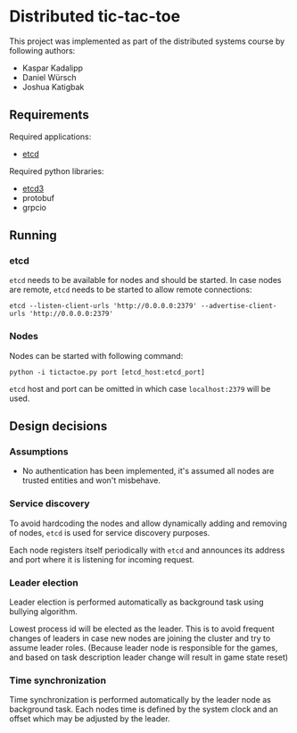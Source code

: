 # Distributed tic-tac-toe

This project was implemented as part of the distributed systems course by following authors:
- Kaspar Kadalipp
- Daniel Würsch
- Joshua Katigbak

## Requirements

Required applications:
* [etcd](https://etcd.io/)

Required python libraries:
* [etcd3](https://pypi.org/project/etcd3/)
* protobuf
* grpcio

## Running

### etcd

`etcd` needs to be available for nodes and should be started. In case nodes are remote, `etcd` needs to be started to allow remote connections:

```
etcd --listen-client-urls 'http://0.0.0.0:2379' --advertise-client-urls 'http://0.0.0.0:2379'
```

### Nodes

Nodes can be started with following command:

```
python -i tictactoe.py port [etcd_host:etcd_port]
```

`etcd` host and port can be omitted in which case `localhost:2379` will be used.

## Design decisions

### Assumptions

* No authentication has been implemented, it's assumed all nodes are trusted entities and won't misbehave.

### Service discovery

To avoid hardcoding the nodes and allow dynamically adding and removing of nodes, `etcd` is used for service discovery purposes.

Each node registers itself periodically with `etcd` and announces its address and port where it is listening for incoming request.

### Leader election

Leader election is performed automatically as background task using bullying algorithm.

Lowest process id will be elected as the leader. This is to avoid frequent changes of leaders in case new nodes are joining the cluster and try to assume leader roles. (Because leader node is responsible for the games, and based on task description leader change will result in game state reset)

### Time synchronization

Time synchronization is performed automatically by the leader node as background task. Each nodes time is defined by the system clock and an offset which may be adjusted by the leader.